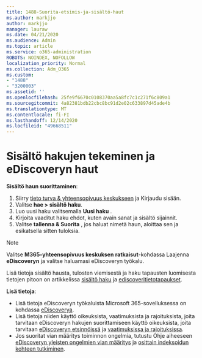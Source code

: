 ```yaml
---
title: 1488-Suorita-etsimis-ja-sisältö-haut
ms.author: markjjo
author: markjjo
manager: lauraw
ms.date: 04/21/2020
ms.audience: Admin
ms.topic: article
ms.service: o365-administration
ROBOTS: NOINDEX, NOFOLLOW
localization_priority: Normal
ms.collection: Adm_O365
ms.custom:
- "1488"
- "3200003"
ms.assetid: ''
ms.openlocfilehash: 25fe9f6670c0108370aa5a8fc7c1c271f6c809a1
ms.sourcegitcommit: 4a82381bdb22cbc8bc91d2e02c633897d45ade4b
ms.translationtype: MT
ms.contentlocale: fi-FI
ms.lasthandoff: 12/14/2020
ms.locfileid: "49668511"
---
```

# <a name="how-to-perform-content-searches-and-ediscovery-searches"></a>Sisältö hakujen tekeminen ja eDiscoveryn haut

**Sisältö haun suorittaminen**:

1. Siirry [tieto turva & yhteensopivuus keskukseen](https://protection.office.com) ja Kirjaudu sisään.
2. Valitse **hae > sisältö haku**.
3. Luo uusi haku valitsemalla **Uusi haku** .
4. Kirjoita vaaditut haku ehdot, kuten avain sanat ja sisältö sijainnit.
5. Valitse **tallenna & Suorita** , jos haluat nimetä haun, aloittaa sen ja esikatsella sitten tuloksia.

> [!NOTE]
> Valitse **M365-yhteensopivuus keskuksen** **ratkaisut**-kohdassa Laajenna **eDiscoveryn** ja valitse haluamasi eDiscoveryn työkalu.

Lisä tietoja sisältö hausta, tulosten viemisestä ja haku tapausten luomisesta tietojen pitoon on artikkelissa [sisältö haku](https://docs.microsoft.com/microsoft-365/compliance/content-search) ja [ediscoveritietotapaukset](https://docs.microsoft.com/microsoft-365/compliance/ediscovery-cases).

**Lisä tietoja**:

- Lisä tietoja eDiscoveryn työkaluista Microsoft 365-sovelluksessa on kohdassa [eDiscoverya](https://docs.microsoft.com/microsoft-365/compliance/ediscovery).
- Lisä tietoja niiden käyttö oikeuksista, vaatimuksista ja rajoituksista, joita tarvitaan eDiscoveryn hakujen suorittamiseen käyttö oikeuksista, joita tarvitaan [eDiscoveryn etsinnöissä](https://docs.microsoft.com/microsoft-365/compliance/assign-ediscovery-permissions) ja [vaatimuksissa ja rajoituksissa](https://docs.microsoft.com/microsoft-365/compliance/limits-for-content-search).
- Jos suoritat vian määritys toiminnon ongelmia, tutustu Ohje aiheeseen [eDiscoveryn yleisten ongelmien vian määritys](https://docs.microsoft.com/microsoft-365/compliance/ediscovery-troubleshooting-common-issues) ja [osittain indeksoidun kohteen tutkiminen](https://docs.microsoft.com/microsoft-365/compliance/investigating-partially-indexed-items-in-ediscovery).
